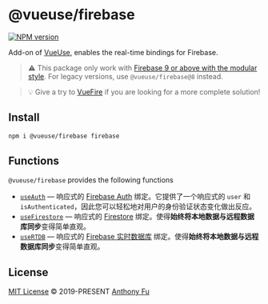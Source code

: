 # @vueuse/firebase

[![NPM version](https://img.shields.io/npm/v/@vueuse/firebase?color=a1b858)](https://www.npmjs.com/package/@vueuse/firebase)

Add-on of [VueUse](https://github.com/vueuse/vueuse), enables the real-time bindings for Firebase.

> ⚠️ This package only work with [Firebase 9 or above with the modular style](https://firebase.google.com/docs/web/modular-upgrade). For legacy versions, use `@vueuse/firebase@8` instead.

> 💡 Give a try to [VueFire](https://vuefire.vuejs.org/) if you are looking for a more complete solution!

## Install

```bash
npm i @vueuse/firebase firebase
```

## Functions

`@vueuse/firebase` provides the following functions

<!--GENERATED LIST, DO NOT MODIFY MANUALLY-->
<!--FUNCTIONS_LIST_STARTS-->

- [`useAuth`](https://vueuse.org/firebase/useAuth/) — 响应式的 [Firebase Auth](https://firebase.google.com/docs/auth) 绑定。它提供了一个响应式的 `user` 和 `isAuthenticated`，因此您可以轻松地对用户的身份验证状态变化做出反应。
- [`useFirestore`](https://vueuse.org/firebase/useFirestore/) — 响应式的 [Firestore](https://firebase.google.com/docs/firestore) 绑定。使得**始终将本地数据与远程数据库同步**变得简单直观。
- [`useRTDB`](https://vueuse.org/firebase/useRTDB/) — 响应式的 [Firebase 实时数据库](https://firebase.google.com/docs/database) 绑定。使得**始终将本地数据与远程数据库同步**变得简单直观。

<!--FUNCTIONS_LIST_ENDS-->

## License

[MIT License](https://github.com/vueuse/vueuse/blob/master/LICENSE) © 2019-PRESENT [Anthony Fu](https://github.com/antfu)
